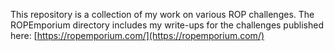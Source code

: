 This repository is a collection of my work on various ROP challenges.
The ROPEmporium directory includes my write-ups for the challenges published here: [https://ropemporium.com/](https://ropemporium.com/)